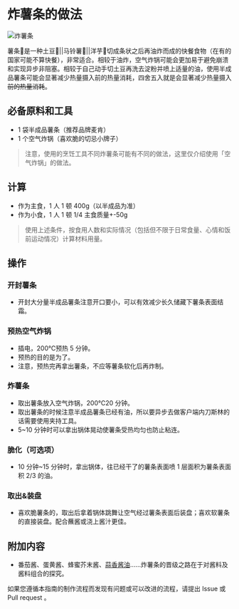 # 炸薯条的做法

![炸薯条](./炸薯条.jpg)

薯条🍟是一种土豆🥔||马铃薯🥔||洋芋🥔切成条状之后再油炸而成的快餐食物（在有的国家可能不算快餐），非常适合。相较于油炸，空气炸锅可能会更加易于避免崩溃和实现异步非阻塞。相较于自己动手切土豆再洗去淀粉并喷上适量的油，使用半成品薯条可能会显著减少热量摄入前的热量消耗，四舍五入就是会显著减少热量摄入~~前的热量消耗~~。

## 必备原料和工具

- 1 袋半成品薯条（推荐品牌麦肯）
- 1 个空气炸锅（喜欢脆的切忌小牌子）

> 注意，使用的烹饪工具不同炸薯条可能有不同的做法，这里仅介绍使用「空气炸锅」的做法。

## 计算

- 作为主食，1 人 1 顿 400g（以半成品为准）
- 作为小食，1 人 1 顿 1/4 主食质量+-50g

> 使用上述条件，按食用人数和实际情况（包括但不限于日常食量、心情和饭前运动情况）计算材料用量。

## 操作

### 开封薯条

- 开封大分量半成品薯条注意开口要小，可以有效减少长久储藏下薯条表面结霜。

### 预热空气炸锅

- 插电，200℃预热 5 分钟。
- 预热的目的是为了。
- 注意，预热完再拿出薯条，不应等薯条软化后再炸制。

### 炸薯条

- 取出薯条放入空气炸锅，200℃20 分钟。
- 取出薯条的时候注意半成品薯条已经有油，所以要异步去做客户端内刀斯林的话需要使用夹持工具。
- 5~10 分钟时可以拿出锅体晃动使薯条受热均匀也防止粘连。

### 脆化（可选项）

- 10 分钟~15 分钟时，拿出锅体，往已经干了的薯条表面喷 1 层面积为薯条表面积 2/3 的油。

### 取出&装盘

- 喜欢脆薯条的，取出后拿着锅体跳舞让空气经过薯条表面后装盘；喜欢软薯条的直接装盘。配合蘸酱或浇上酱汁更佳。

## 附加内容

- 番茄酱、蛋黄酱、蜂蜜芥末酱、[蒜香酱油](../../condiment/蒜香酱油.md)……炸薯条的晋级之路在于对酱料及酱料组合的探究。

如果您遵循本指南的制作流程而发现有问题或可以改进的流程，请提出 Issue 或 Pull request 。
